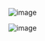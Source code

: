 
![image](https://user-images.githubusercontent.com/25037844/116804665-2ca0f480-ab3e-11eb-8e2e-638e4ead7a64.png)


![image](https://user-images.githubusercontent.com/25037844/116804592-95d43800-ab3d-11eb-812f-84f49d3c8cf0.png)
